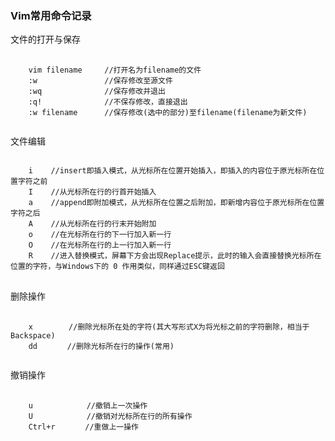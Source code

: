 ### Vim常用命令记录
文件的打开与保存
<pre>
    <code>
    vim filename　　　//打开名为filename的文件
    :w               //保存修改至源文件
    :wq              //保存修改并退出
    :q!              //不保存修改，直接退出
    :w filename      //保存修改(选中的部分)至filename(filename为新文件)
    </code>
</pre>
文件编辑
<pre>
<code>
    i    //insert即插入模式，从光标所在位置开始插入，即插入的内容位于原光标所在位置字符之前
    I    //从光标所在行的行首开始插入
    a    //append即附加模式，从光标所在位置之后附加，即新增内容位于原光标所在位置字符之后
    A    //从光标所在行的行末开始附加
    o    //在光标所在行的下一行加入新一行
    O    //在光标所在行的上一行加入新一行
    R    //进入替换模式，屏幕下方会出现Replace提示，此时的输入会直接替换光标所在位置的字符，与Windows下的 0 作用类似，同样通过ESC键返回
</code>
</pre>
删除操作
<pre>
    <code>
    x        //删除光标所在处的字符(其大写形式X为将光标之前的字符删除，相当于Backspace)
    dd     　//删除光标所在行的操作(常用)
    </code>
</pre>
撤销操作
<pre>
    <code>
    u            //撤销上一次操作
    U            //撤销对光标所在行的所有操作
    Ctrl+r    　 //重做上一操作
    </code>
</pre>
